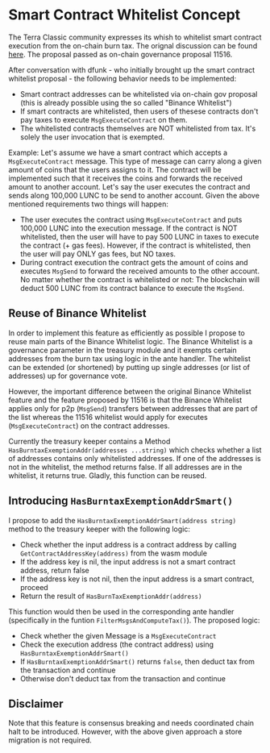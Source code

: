 # Smart Contract Whitelist Concept

The Terra Classic community expresses its whish to whitelist smart contract execution from the on-chain burn tax. The orignal discussion can be found [here](https://classic-agora.terra.money/t/new-economic-policy-for-terra-classic-set-of-4-proposals-to-align-incentives/50415). The proposal passed as on-chain governance proposal 11516.

After conversation with dfunk - who initially brought up the smart contract whitelist proposal - the following behavior needs to be implemented:

- Smart contract addresses can be whitelisted via on-chain gov proposal (this is already possible using the so called "Binance Whitelist")
- If smart contracts are whitelisted, then users of thesese contracts don't pay taxes to execute `MsgExecuteContract` on them.
- The whitelisted contracts themselves are NOT whitelisted from tax. It's solely the user invocation that is exempted.

Example: Let's assume we have a smart contract which accepts a `MsgExecuteContract` message. This type of message can carry along a given amount of coins that the users assigns to it. The contract will be implemented such that it receives the coins and forwards the received amount to another account. Let's say the user executes the contract and sends along 100,000 LUNC to be send to another account. Given the above mentioned requirements two things will happen:

- The user executes the contract using `MsgExecuteContract` and puts 100,000 LUNC into the execution message. If the contract is NOT whitelisted, then the user will have to pay 500 LUNC in taxes to execute the contract (+ gas fees). However, if the contract is whitelisted, then the user will pay ONLY gas fees, but NO taxes.
- During contract execution the contract gets the amount of coins and executes `MsgSend` to forward the received amounts to the other account. No matter whether the contract is whitelisted or not: The blockchain will deduct 500 LUNC from its contract balance to execute the `MsgSend`.

## Reuse of Binance Whitelist

In order to implement this feature as efficiently as possible I propose to reuse main parts of the Binance Whitelist logic. The Binance Whitelist is a governance parameter in the treasury module and it exempts certain addresses from the burn tax using logic in the ante handler. The whitelist can be extended (or shortened) by putting up single addresses (or list of addresses) up for governance vote.

However, the important difference between the original Binance Whitelist feature and the feature proposed by 11516 is that the Binance Whitelist applies only for p2p (`MsgSend`) transfers between addresses that are part of the list whereas the 11516 whitelist would apply for executes (`MsgExecuteContract`) on the contract addresses.

Currently the treasury keeper contains a Method `HasBurntaxExemptionAddr(addresses ...string)` which checks whether a list of addresses contains only whitelisted addresses. If one of the addresses is not in the whitelist, the method returns false. If all addresses are in the whitelist, it returns true. Gladly, this function can be reused.

## Introducing `HasBurntaxExemptionAddrSmart()`

I propose to add the `HasBurntaxExemptionAddrSmart(address string)` method to the treasury keeper with the following logic:

- Check whether the input address is a contract address by calling `GetContractAddressKey(address)` from the wasm module
- If the address key is nil, the input address is not a smart contract address, return false
- If the address key is not nil, then the input address is a smart contract, proceed
- Return the result of `HasBurnTaxExemptionAddr(address)`

This function would then be used in the corresponding ante handler (specifically in the funtion `FilterMsgsAndComputeTax()`). The proposed logic:

- Check whether the given Message is a `MsgExecuteContract`
- Check the execution address (the contract address) using `HasBurntaxExemptionAddrSmart()`
- If `HasBurntaxExemptionAddrSmart()` returns `false`, then deduct tax from the transaction and continue
- Otherwise don't deduct tax from the transaction and continue

## Disclaimer

Note that this feature is consensus breaking and needs coordinated chain halt to be introduced. However, with the above given approach a store migration is not required.

